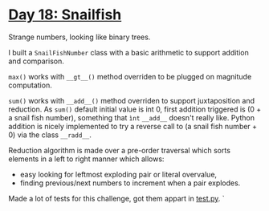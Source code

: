 # [Day 18: Snailfish](https://adventofcode.com/2021/day/18)

Strange numbers, looking like binary trees.

I built a `SnailFishNumber` class with a basic arithmetic to support addition and comparison.

`max()` works with `__gt__()` method overriden to be plugged on magnitude computation.

`sum()` works with `__add__()` method overriden to support juxtaposition and reduction.
As `sum()` default initial value is int 0, first addition triggered is (0 + a snail fish number), something that `ìnt`
`__add__` doesn't really like. Python addition is nicely implemented to try a reverse call to (a snail fish number + 0)
via the class `__radd__`.

Reduction algorithm is made over a pre-order traversal which sorts elements in a left to right manner which allows:
- easy looking for leftmost exploding pair or literal overvalue, 
- finding previous/next numbers to increment when a pair explodes.

Made a lot of tests for this challenge, got them appart in [test.py](test.py).
`